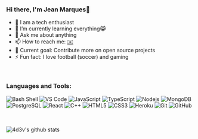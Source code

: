 ### Hi there, I'm Jean Marques👋

- 👾 I am a tech enthusiast
- 🌱 I’m currently learning everything😹
- 💬 Ask me about anything
- 📫 How to reach me: [✉️](mailto:4d3v@gmail.com)
- 🤖 Current goal: Contribute more on open source projects
- ⚡ Fun fact: I love football (soccer) and gaming

<br />

### Languages and Tools:

![Bash Shell](https://badges.frapsoft.com/bash/v1/bash.png?v=103&style=flat)
![VS Code](https://img.shields.io/badge/visualstudiocode-badge-blue.svg?style=flat&logo=visual-studio-code)
![JavaScript](https://img.shields.io/badge/-JavaScript-black?style=flat&logo=javascript)
![TypeScript](https://img.shields.io/badge/-TypeScript-007ACC?style=flat&logo=typescript)
![Nodejs](https://img.shields.io/badge/-Nodejs-black?style=flat&logo=Node.js)
![MongoDB](https://img.shields.io/badge/-MongoDB-black?style=flat&logo=mongodb)
![PostgreSQL](https://img.shields.io/badge/-PostgreSQL-336791?style=flat&logo=postgresql)
![React](https://img.shields.io/badge/-React-black?style=flat&logo=react)
![C++](https://img.shields.io/badge/-C++-00599C?style=flat&logo=c)
![HTML5](https://img.shields.io/badge/-HTML5-E34F26?style=flat&logo=html5&logoColor=white)
![CSS3](https://img.shields.io/badge/-CSS3-1572B6?style=flat&logo=css3)
![Heroku](https://img.shields.io/badge/-Heroku-430098?style=flat&logo=heroku)
![Git](https://img.shields.io/badge/-Git-black?style=flat&logo=git)
![GitHub](https://img.shields.io/badge/-GitHub-181717?style=flat&logo=github)
<!-- ![Amazon AWS](https://img.shields.io/badge/Amazon%20AWS-232F3E?style=flat&logo=amazon-aws) -->

<br />
<br />

<img align="left" alt="4d3v's github stats" src="https://github-readme-stats.vercel.app/api?username=4d3v" />
<!-- [![Anurag's github stats](https://github-readme-stats.vercel.app/api?username=anuraghazra)](https://github.com/anuraghazra/github-readme-stats) -->
